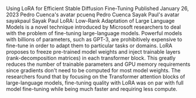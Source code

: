 Using LoRA for Efficient Stable Diffusion Fine-Tuning
Published January 26, 2023
Pedro Cuenca's avatar
pcuenq
Pedro Cuenca
Sayak Paul's avatar
sayakpaul
Sayak Paul
LoRA: Low-Rank Adaptation of Large Language Models is a novel technique introduced by Microsoft researchers to deal with the problem of fine-tuning large-language models. Powerful models with billions of parameters, such as GPT-3, are prohibitively expensive to fine-tune in order to adapt them to particular tasks or domains. LoRA proposes to freeze pre-trained model weights and inject trainable layers (rank-decomposition matrices) in each transformer block. This greatly reduces the number of trainable parameters and GPU memory requirements since gradients don't need to be computed for most model weights. The researchers found that by focusing on the Transformer attention blocks of large-language models, fine-tuning quality with LoRA was on par with full model fine-tuning while being much faster and requiring less compute.

